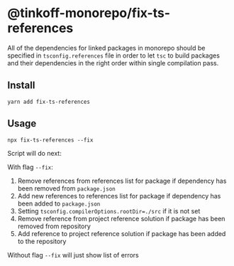 # @tinkoff-monorepo/fix-ts-references

All of the dependencies for linked packages in monorepo should be specified in `tsconfig.references` file in order to let `tsc` to build packages and their dependencies in the right order within single compilation pass.

## Install

```
yarn add fix-ts-references
```

## Usage

```
npx fix-ts-references --fix
```

Script will do next:

With flag `--fix`:

1. Remove references from references list for package if dependency has been removed from `package.json`
2. Add new references to references list for package if dependency has been added to `package.json`
3. Setting `tsconfig.compilerOptions.rootDir=./src` if it is not set
4. Remove reference from project reference solution if package has been removed from repository
5. Add reference to project reference solution if package has been added to the repository

Without flag `--fix` will just show list of errors
